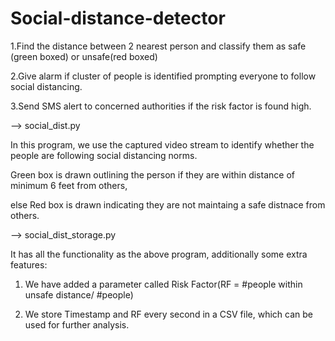 # Social-distance-detector

1.Find the distance between 2 nearest person and classify them as safe (green boxed) or unsafe(red boxed)

2.Give alarm if cluster of people is identified prompting everyone to follow social distancing.

3.Send SMS alert to concerned authorities if the risk factor is found high.

--> social_dist.py

In this program, we use the captured video stream to identify whether the people are following social distancing norms.

Green box is drawn outlining the person if they are within distance of minimum 6 feet from others, 

else Red box is drawn indicating they are not maintaing a safe distnace from others.

--> social_dist_storage.py

It has all the functionality as the above program, additionally some extra features:

 1. We have added a parameter called Risk Factor(RF = #people within unsafe distance/ #people) 

 2. We store Timestamp and RF every second in a CSV file, which can be used for further analysis.
